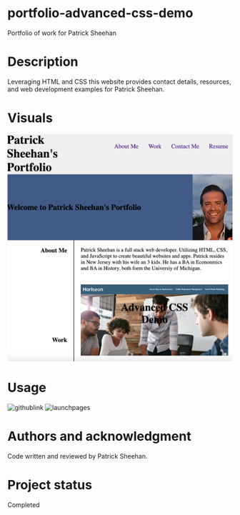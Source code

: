 # portfolio-advanced-css-demo
Portfolio of work for Patrick Sheehan

# Description
Leveraging HTML and CSS this website provides contact details, resources, and web development examples for Patrick Sheehan.

# Visuals
![Screenshot](<Screenshot 2024-01-08 at 4.49.16 PM.png>)

# Usage
![githublink](https://github.com/sheehpat/portfolio-advanced-css-demo)
![launchpages](https://sheehpat.github.io/portfolio-advanced-css-demo)

# Authors and acknowledgment
Code written and reviewed by Patrick Sheehan.

# Project status
Completed